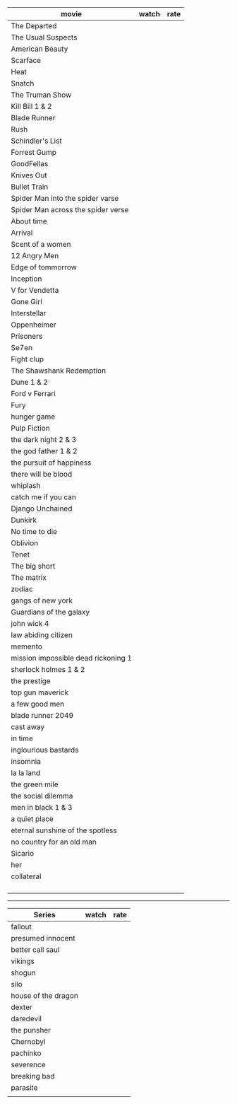 
| movie                               | watch | rate |
| ----------------------------------- | ----- | ---- |
| The Departed                        |       |      |
| The Usual Suspects                  |       |      |
| American Beauty                     |       |      |
| Scarface                            |       |      |
| Heat                                |       |      |
| Snatch                              |       |      |
| The Truman Show                     |       |      |
| Kill Bill 1 & 2                     |       |      |
| Blade Runner                        |       |      |
| Rush                                |       |      |
| Schindler's List                    |       |      |
| Forrest Gump                        |       |      |
| GoodFellas                          |       |      |
| Knives Out                          |       |      |
| Bullet Train                        |       |      |
| Spider Man into the spider varse    |       |      |
| Spider Man across the spider verse  |       |      |
| About time                          |       |      |
| Arrival                             |       |      |
| Scent of a women                    |       |      |
| 12 Angry Men                        |       |      |
| Edge of tommorrow                   |       |      |
| Inception                           |       |      |
| V for Vendetta                      |       |      |
| Gone Girl                           |       |      |
| Interstellar                        |       |      |
| Oppenheimer                         |       |      |
| Prisoners                           |       |      |
| Se7en                               |       |      |
| Fight clup                          |       |      |
| The Shawshank Redemption            |       |      |
| Dune 1 & 2                          |       |      |
| Ford v Ferrari                      |       |      |
| Fury                                |       |      |
| hunger game                         |       |      |
| Pulp Fiction                        |       |      |
| the dark night 2 & 3                |       |      |
| the god father 1 & 2                |       |      |
| the pursuit of happiness            |       |      |
| there will be blood                 |       |      |
| whiplash                            |       |      |
| catch me if you can                 |       |      |
| Django Unchained                    |       |      |
| Dunkirk                             |       |      |
| No time to die                      |       |      |
| Oblivion                            |       |      |
| Tenet                               |       |      |
| The big short                       |       |      |
| The matrix                          |       |      |
| zodiac                              |       |      |
| gangs of new york                   |       |      |
| Guardians of the galaxy             |       |      |
| john wick 4                         |       |      |
| law abiding citizen                 |       |      |
| memento                             |       |      |
| mission impossible dead rickoning 1 |       |      |
| sherlock holmes 1 & 2               |       |      |
| the prestige                        |       |      |
| top gun maverick                    |       |      |
| a few good men                      |       |      |
| blade runner 2049                   |       |      |
| cast away                           |       |      |
| in time                             |       |      |
| inglourious bastards                |       |      |
| insomnia                            |       |      |
| la la land                          |       |      |
| the green mile                      |       |      |
| the social dilemma                  |       |      |
| men in black 1 & 3                  |       |      |
| a quiet place                       |       |      |
| eternal sunshine of the spotless    |       |      |
| no country for an old man           |       |      |
| Sicario                             |       |      |
| her                                 |       |      |
| collateral                          |       |      |
|                                     |       |      |
|                                     |       |      |
|                                     |       |      |
|                                     |       |      |

---

| Series              | watch | rate |
| ------------------- | ----- | ---- |
| fallout             |       |      |
| presumed innocent   |       |      |
| better call saul    |       |      |
| vikings             |       |      |
| shogun              |       |      |
| silo                |       |      |
| house of the dragon |       |      |
| dexter              |       |      |
| daredevil           |       |      |
| the punsher         |       |      |
| Chernobyl           |       |      |
| pachinko            |       |      |
| severence           |       |      |
| breaking bad        |       |      |
| parasite            |       |      |
|                     |       |      |



